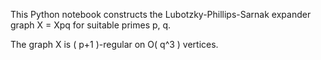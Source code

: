 This Python notebook constructs the Lubotzky-Phillips-Sarnak expander graph X = Xpq 
for suitable primes p, q. 

The graph X is ( p+1 )-regular on O( q^3 ) vertices.
